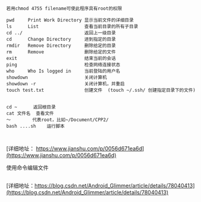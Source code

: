 
```
若用chmod 4755 filename可使此程序具有root的权限

pwd     Print Work Directory 显示当前文件的详细目录
ls      List                 查看当前目录的所有子目录
cd ../                       返回上一级目录
cd      Change Directory     进到指定的目录
rmdir   Remove Directory     删除给定的目录
rm      Remove               删除给定的文件
exit                         结束当前的会话
ping                         检查网络连接状态
who     Who Is logged in     当前登陆的用户名
showdown                     关闭计算机
showdown -r                  关闭计算机，并重启
touch test.txt               创建文件  (touch ~/.ssh/ 创建指定目录下的文件) 
               
 
cd ~      返回根目录
cat 文件名  查看文件
～        代表root，比如~/Document/CPP2/
bash ....sh    运行脚本

   
```
[详细地址： https://www.jianshu.com/p/0056d671ea6d](https://www.jianshu.com/p/0056d671ea6d)

使用命令编辑文件
```
```
[详细地址：https://blog.csdn.net/Android_Glimmer/article/details/78040413](https://blog.csdn.net/Android_Glimmer/article/details/78040413)